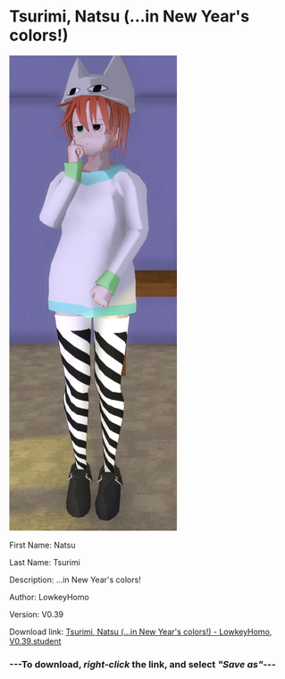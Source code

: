 # Tsurimi, Natsu (...in New Year's colors!)

<img src = "https://raw.githubusercontent.com/Arbiter1223/Daigaku-Gurashi-Custom-Students/master/Students/Files/Tsurimi%2C%20Natsu%20(...in%20New%20Year's%20colors!).png">

First Name: Natsu

Last Name: Tsurimi

Description: ...in New Year's colors!

Author: LowkeyHomo

Version: V0.39

Download link: <a href="https://raw.githubusercontent.com/Arbiter1223/Daigaku-Gurashi-Custom-Students/master/Students/Files/Tsurimi%2C%20Natsu%20(...in%20New%20Year's%20colors!)%20-%20LowkeyHomo%2C%20V0.39.student">Tsurimi, Natsu (...in New Year's colors!) - LowkeyHomo, V0.39.student</a>

### ---**To download, _right-click_ the link, and select _"Save as"_**---
